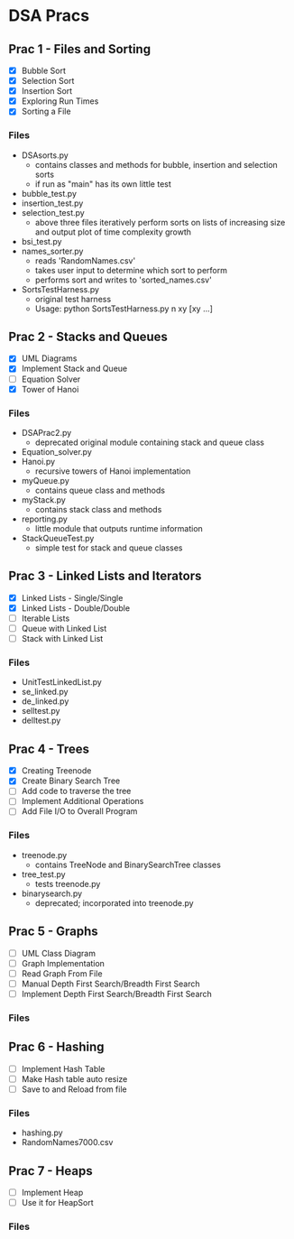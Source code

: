 # DSA Pracs

## Prac 1 - Files and Sorting

 - [x] Bubble Sort 
 - [x] Selection Sort
 - [x] Insertion Sort
 - [x] Exploring Run Times
 - [x] Sorting a File
 
 ### Files
 
 * DSAsorts.py
    - contains classes and methods for bubble, insertion and selection sorts
    - if run as "main" has its own little test
 * bubble_test.py
 * insertion_test.py
 * selection_test.py
    - above three files iteratively perform sorts on lists
    of increasing size and output plot of time complexity growth
 * bsi_test.py
 * names_sorter.py
    - reads 'RandomNames.csv'
    - takes user input to determine which sort to perform
    - performs sort and writes to 'sorted_names.csv'
 * SortsTestHarness.py
    - original test harness
    - Usage: python SortsTestHarness.py n xy [xy ...]

## Prac 2 - Stacks and Queues

 - [x] UML Diagrams
 - [x] Implement Stack and Queue
 - [ ] Equation Solver
 - [x] Tower of Hanoi
 
  ### Files
 
 * DSAPrac2.py
    - deprecated original module containing stack and queue class
 * Equation_solver.py
 * Hanoi.py
    - recursive towers of Hanoi implementation
 * myQueue.py  
    - contains queue class and methods
 * myStack.py
    - contains stack class and methods
 * reporting.py
    - little module that outputs runtime information
 * StackQueueTest.py
    - simple test for stack and queue classes
    
## Prac 3 - Linked Lists and Iterators

 - [x] Linked Lists - Single/Single
 - [x] Linked Lists - Double/Double 
 - [ ] Iterable Lists
 - [ ] Queue with Linked List
 - [ ] Stack with Linked List
 
  ### Files
 
 * UnitTestLinkedList.py
 * se_linked.py
 * de_linked.py
 * selltest.py
 * delltest.py
 
 ## Prac 4 - Trees
 
 - [x] Creating Treenode
 - [x] Create Binary Search Tree
 - [ ] Add code to traverse the tree
 - [ ] Implement Additional Operations
 - [ ] Add File I/O to Overall Program
 
  ### Files
  
  * treenode.py
    - contains TreeNode and BinarySearchTree classes
  * tree_test.py
    - tests treenode.py
  * binarysearch.py
    - deprecated; incorporated into treenode.py
  
  ## Prac 5 - Graphs
  
 - [ ] UML Class Diagram
 - [ ] Graph Implementation 
 - [ ] Read Graph From File
 - [ ] Manual Depth First Search/Breadth First Search
 - [ ] Implement Depth First Search/Breadth First Search
 
  ### Files
 
  ## Prac 6 - Hashing
   
  - [ ] Implement Hash Table
  - [ ] Make Hash table auto resize
  - [ ] Save to and Reload from file
   
  ### Files
   
  * hashing.py
  * RandomNames7000.csv
   
   ## Prac 7 - Heaps 
   
  - [ ] Implement Heap
  - [ ] Use it for HeapSort
  
  ### Files
  
  